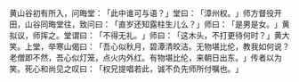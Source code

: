 黄山谷初有所入，问晦堂：​「此中谁可与语？​」堂曰：​「漳州权。​」师方督役开田，山谷同晦堂往，致问曰：​「直岁还知露柱生儿么？​」师曰：​「是男是女。​」黄拟议，师挥之。堂谓曰：​「不得无礼。​」师曰：​「这木头，不打更待何时？​」黄大笑。上堂，举寒山偈曰：​「吾心似秋月，碧潭清皎洁。无物堪比伦，教我如何说？老僧即不然，吾心似灯笼，点火内外红。有物堪比伦，来朝日出东。​」传者以为笑。死心和尚见之叹曰：​「权兄提唱若此，诚不负先师所付嘱也。​」